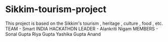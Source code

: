 # Sikkim-tourism-project
This project is based on the Sikkim's tourism , heritage , culture , food  , etc. 
TEAM - Smart INDIA HACKATHON
LEADER - Alankriti Nigam
MEMBERS - Sonal Gupta
          Riya Gupta
          Yashika Gupta
          Anand
